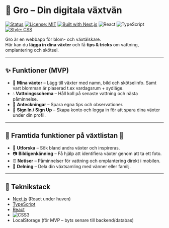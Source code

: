# 🌱 Gro – Din digitala växtvän

[![Status](https://img.shields.io/badge/status-MVP-green)](#)
[![License: MIT](https://img.shields.io/badge/license-MIT-blue.svg)](LICENSE)
[![Built with Next.js](https://img.shields.io/badge/Built_with-Next.js-black?logo=next.js)](#)
![React](https://img.shields.io/badge/React-20232A?logo=react&logoColor=61DAFB)
![TypeScript](https://img.shields.io/badge/TypeScript-007ACC?logo=typescript&logoColor=white)
[![Style: CSS](https://img.shields.io/badge/Style-CSS3-1572B6?logo=css3&logoColor=white)](#)

Gro är en webbapp för blom- och växtälskare.  
Här kan du **lägga in dina växter** och få **tips & tricks** om vattning, omplantering och skötsel.

---

## ✨ Funktioner (MVP)

- 📒 **Mina växter** – Lägg till växter med namn, bild och skötselinfo. Samt vart blomman är plaserad t.ex vardagsrum + sydläge.
- 💧 **Vattningsschema** – Håll koll på senaste vattning och nästa påminnelse.
- 📝 **Anteckningar** – Spara egna tips och observationer.
- 🔐 **Sign In / Sign Up** – Skapa konto och logga in för att spara dina växter under din profil.

---

## 🔮 Framtida funktioner på växtlistan 🌿

- 🔎 **Utforska** – Sök bland andra växter och inspireras.
- 📷 **Bildigenkänning** – Få hjälp att identifiera växter genom att ta ett foto.
- ⏰ **Notiser** – Påminnelser för vattning och omplantering direkt i mobilen.
- 👥 **Delning** – Dela din växtsamling med vänner eller familj.

---

## 🧱 Teknikstack

- [Next.js](https://nextjs.org/) (React under huven)
- [TypeScript](https://www.typescriptlang.org/)
- [React](https://react.dev/)
- ![CSS3](https://img.shields.io/badge/CSS3-1572B6?logo=css3&logoColor=white)
- LocalStorage (för MVP – byts senare till backend/databas)

